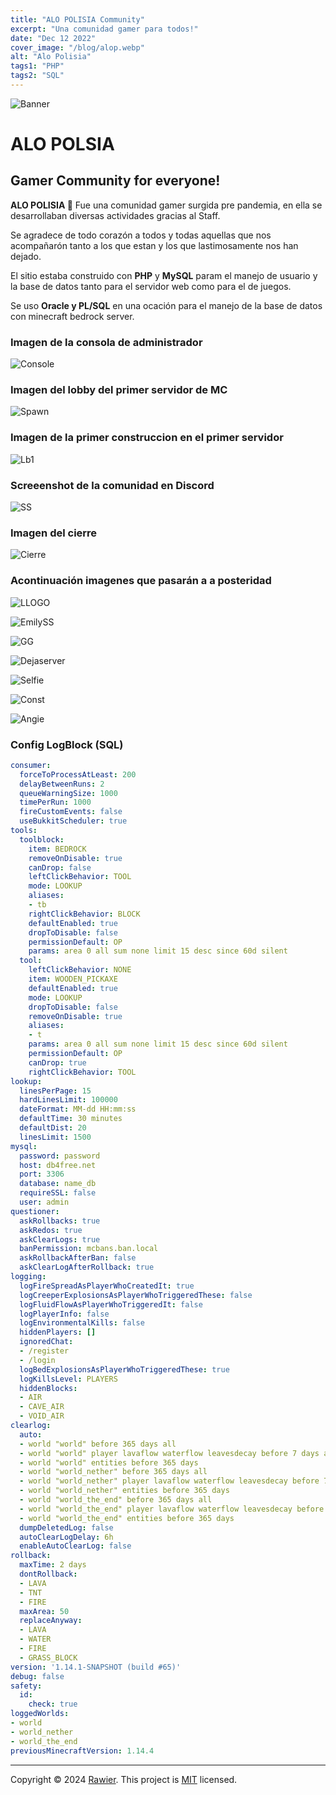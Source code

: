 ```yaml
---
title: "ALO POLISIA Community"
excerpt: "Una comunidad gamer para todos!"
date: "Dec 12 2022"
cover_image: "/blog/alop.webp"
alt: "Alo Polisia"
tags1: "PHP"
tags2: "SQL"
---
```


![Banner](https://i.imgur.com/BD7u7kY.png)

# ALO POLSIA

## Gamer Community for everyone!

**ALO POLISIA 🍁** Fue una comunidad gamer surgida pre pandemia, en ella se desarrollaban diversas actividades gracias al Staff.

Se agradece de todo corazón a todos y todas aquellas que nos acompañarón tanto a los que estan y los que lastimosamente nos han dejado.

El sitio estaba construido con **PHP** y **MySQL** param el manejo de usuario y la base de datos tanto para el servidor web como para el de juegos.

Se uso **Oracle y PL/SQL** en una ocación para el manejo de la base de datos con minecraft bedrock server.

### Imagen de la consola de administrador

![Console](https://i.imgur.com/0HXaliv.png)

### Imagen del lobby del primer servidor de MC

![Spawn](https://i.imgur.com/YqkC6Yi.png)

### Imagen de la primer construccion en el primer servidor

![Lb1](https://i.imgur.com/9UrQr3x.png)

### Screeenshot de la comunidad en Discord

![SS](https://i.imgur.com/Raosfeg.png)

### Imagen del cierre

![Cierre](https://i.imgur.com/SgTDHoU.png)

### Acontinuación imagenes que pasarán a a posteridad

![LLOGO](https://i.imgur.com/pllkmTt.png)

![EmilySS](https://i.imgur.com/sa8VLDl.png)

![GG](https://i.imgur.com/KDyJLqP.png)

![Dejaserver](https://i.imgur.com/j7Ni4t1.png)

![Selfie](https://i.imgur.com/bI7aFGv.png)

![Const](https://i.imgur.com/AHwAiCC.png)

![Angie](https://i.imgur.com/BVcFncL.png)

### Config LogBlock (SQL)

```yaml
consumer:
  forceToProcessAtLeast: 200
  delayBetweenRuns: 2
  queueWarningSize: 1000
  timePerRun: 1000
  fireCustomEvents: false
  useBukkitScheduler: true
tools:
  toolblock:
    item: BEDROCK
    removeOnDisable: true
    canDrop: false
    leftClickBehavior: TOOL
    mode: LOOKUP
    aliases:
    - tb
    rightClickBehavior: BLOCK
    defaultEnabled: true
    dropToDisable: false
    permissionDefault: OP
    params: area 0 all sum none limit 15 desc since 60d silent
  tool:
    leftClickBehavior: NONE
    item: WOODEN_PICKAXE
    defaultEnabled: true
    mode: LOOKUP
    dropToDisable: false
    removeOnDisable: true
    aliases:
    - t
    params: area 0 all sum none limit 15 desc since 60d silent
    permissionDefault: OP
    canDrop: true
    rightClickBehavior: TOOL
lookup:
  linesPerPage: 15
  hardLinesLimit: 100000
  dateFormat: MM-dd HH:mm:ss
  defaultTime: 30 minutes
  defaultDist: 20
  linesLimit: 1500
mysql:
  password: password
  host: db4free.net
  port: 3306
  database: name_db
  requireSSL: false
  user: admin
questioner:
  askRollbacks: true
  askRedos: true
  askClearLogs: true
  banPermission: mcbans.ban.local
  askRollbackAfterBan: false
  askClearLogAfterRollback: true
logging:
  logFireSpreadAsPlayerWhoCreatedIt: true
  logCreeperExplosionsAsPlayerWhoTriggeredThese: false
  logFluidFlowAsPlayerWhoTriggeredIt: false
  logPlayerInfo: false
  logEnvironmentalKills: false
  hiddenPlayers: []
  ignoredChat:
  - /register
  - /login
  logBedExplosionsAsPlayerWhoTriggeredThese: true
  logKillsLevel: PLAYERS
  hiddenBlocks:
  - AIR
  - CAVE_AIR
  - VOID_AIR
clearlog:
  auto:
  - world "world" before 365 days all
  - world "world" player lavaflow waterflow leavesdecay before 7 days all
  - world "world" entities before 365 days
  - world "world_nether" before 365 days all
  - world "world_nether" player lavaflow waterflow leavesdecay before 7 days all
  - world "world_nether" entities before 365 days
  - world "world_the_end" before 365 days all
  - world "world_the_end" player lavaflow waterflow leavesdecay before 7 days all
  - world "world_the_end" entities before 365 days
  dumpDeletedLog: false
  autoClearLogDelay: 6h
  enableAutoClearLog: false
rollback:
  maxTime: 2 days
  dontRollback:
  - LAVA
  - TNT
  - FIRE
  maxArea: 50
  replaceAnyway:
  - LAVA
  - WATER
  - FIRE
  - GRASS_BLOCK
version: '1.14.1-SNAPSHOT (build #65)'
debug: false
safety:
  id:
    check: true
loggedWorlds:
- world
- world_nether
- world_the_end
previousMinecraftVersion: 1.14.4

```

---

Copyright © 2024 [Rawier](https://rawier.vercel.app). This project is [MIT](/LICENSE) licensed.
